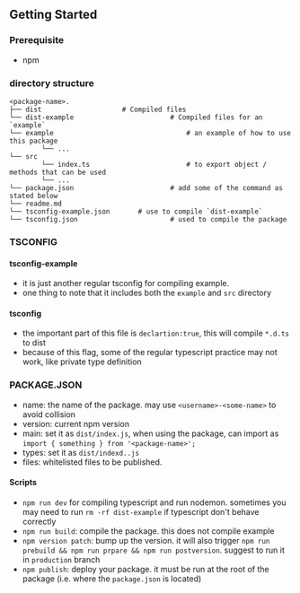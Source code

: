 ## Getting Started

### Prerequisite
* npm

### directory structure

    <package-name>.
    ├── dist                   	# Compiled files
    └── dist-example						# Compiled files for an `example`
    └── example									# an example of how to use this package
    		└── ...
    └── src
    		└── index.ts						# to export object / methods that can be used
    		└── ...
    └── package.json						# add some of the command as stated below
    └── readme.md
    └── tsconfig-example.json		# use to compile `dist-example`
    └── tsconfig.json						# used to compile the package

### TSCONFIG
#### tsconfig-example
* it is just another regular tsconfig for compiling example.
* one thing to note that it includes both the `example` and  `src` directory

#### tsconfig
* the important part of this file is `declartion:true`, this will compile `*.d.ts` to dist
* because of this flag, some of the regular typescript practice may not work, like private type definition

### PACKAGE.JSON
* name: the name of the package. may use `<username>-<some-name>` to avoid collision
* version: current npm version
* main: set it as `dist/index.js`, when using the package, can import as `import { something } from '<package-name>';`
* types: set it as `dist/indexd..js`
* files: whitelisted files to be published.

#### Scripts
* `npm run dev` for compiling typescript and run nodemon. sometimes you may need to run `rm -rf dist-example` if typescript don't behave correctly
* `npm run build`: compile the package. this does not compile example
* `npm version patch`: bump up the version. it will also trigger `npm run prebuild && npm run prpare && npm run postversion`. suggest to run it in `production` branch
* `npm publish`: deploy your package. it must be run at the root of the package (i.e. where the `package.json` is located)
